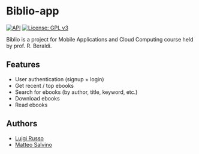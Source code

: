 # Biblio-app

[![API](https://img.shields.io/badge/API-21%2B-brightgreen.svg?style=flat)](https://android-arsenal.com/api?level=21)
[![License: GPL v3](https://img.shields.io/badge/License-GPL%20v3-blue.svg)](https://www.gnu.org/licenses/gpl-3.0)

Biblio is a project for Mobile Applications and Cloud Computing course held by prof. R. Beraldi.

## Features
- User authentication (signup + login)
- Get recent / top ebooks
- Search for ebooks (by author, title, keyword, etc.)
- Download ebooks
- Read ebooks

## Authors
- [Luigi Russo](https://github.com/lrusso96)
- [Matteo Salvino](https://github.com/MatteoSalvino)